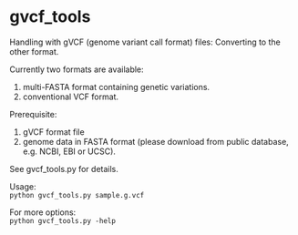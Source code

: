 gvcf_tools
==========

Handling with gVCF (genome variant call format) files:
Converting to the other format.

Currently two formats are available:

 1. multi-FASTA format containing genetic variations.
 2. conventional VCF format.

Prerequisite:  
 1. gVCF format file  
 2. genome data in FASTA format (please download from public database, e.g. NCBI, EBI or UCSC).
    
See gvcf_tools.py for details.

Usage:  
  `python gvcf_tools.py sample.g.vcf`

For more options:  
  `python gvcf_tools.py -help` 
